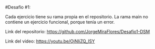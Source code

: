 #Desafío #1:

Cada ejercicio tiene su rama propia en el repositorio. La rama main no contiene un ejercicio funcional, porque tenía un error. 

Link del repositorio: https://github.com/JorgeMiraFlores/Desafio1-DSM

Link del video: https://youtu.be/OjNIiZQ_ISY

